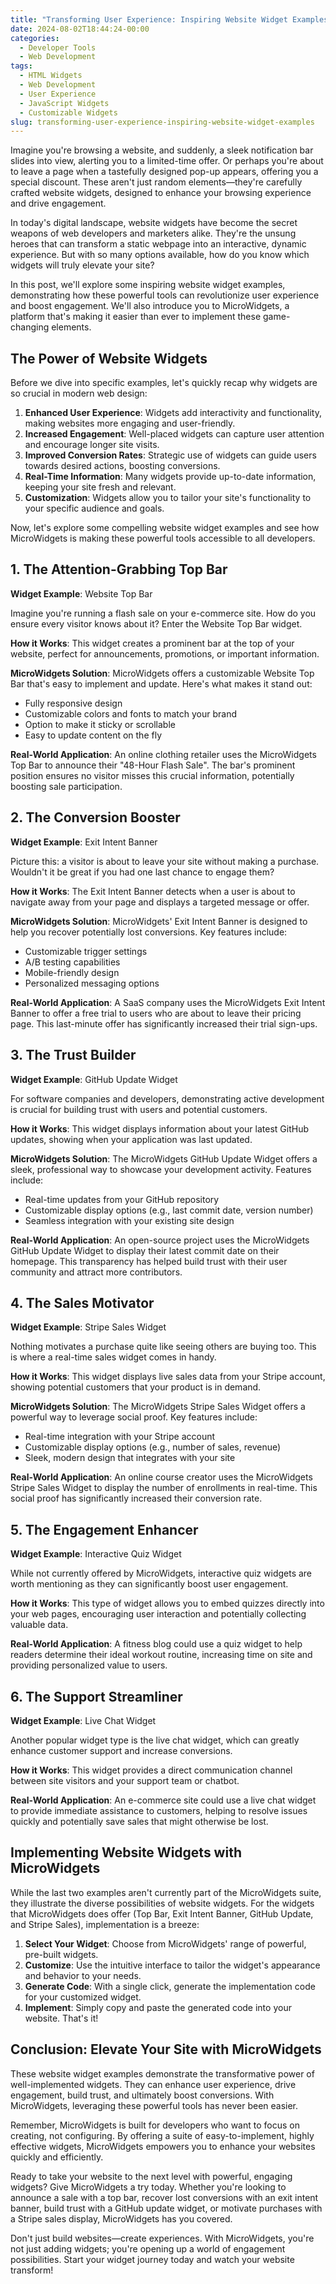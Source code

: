 ```yaml
---
title: "Transforming User Experience: Inspiring Website Widget Examples"
date: 2024-08-02T18:44:24-00:00
categories:
  - Developer Tools
  - Web Development
tags:
  - HTML Widgets
  - Web Development
  - User Experience
  - JavaScript Widgets
  - Customizable Widgets
slug: transforming-user-experience-inspiring-website-widget-examples
---
```


Imagine you're browsing a website, and suddenly, a sleek notification bar slides into view, alerting you to a limited-time offer. Or perhaps you're about to leave a page when a tastefully designed pop-up appears, offering you a special discount. These aren't just random elements—they're carefully crafted website widgets, designed to enhance your browsing experience and drive engagement.

In today's digital landscape, website widgets have become the secret weapons of web developers and marketers alike. They're the unsung heroes that can transform a static webpage into an interactive, dynamic experience. But with so many options available, how do you know which widgets will truly elevate your site?

In this post, we'll explore some inspiring website widget examples, demonstrating how these powerful tools can revolutionize user experience and boost engagement. We'll also introduce you to MicroWidgets, a platform that's making it easier than ever to implement these game-changing elements.

## The Power of Website Widgets

Before we dive into specific examples, let's quickly recap why widgets are so crucial in modern web design:

1. **Enhanced User Experience**: Widgets add interactivity and functionality, making websites more engaging and user-friendly.
2. **Increased Engagement**: Well-placed widgets can capture user attention and encourage longer site visits.
3. **Improved Conversion Rates**: Strategic use of widgets can guide users towards desired actions, boosting conversions.
4. **Real-Time Information**: Many widgets provide up-to-date information, keeping your site fresh and relevant.
5. **Customization**: Widgets allow you to tailor your site's functionality to your specific audience and goals.

Now, let's explore some compelling website widget examples and see how MicroWidgets is making these powerful tools accessible to all developers.

## 1. The Attention-Grabbing Top Bar

**Widget Example**: Website Top Bar

Imagine you're running a flash sale on your e-commerce site. How do you ensure every visitor knows about it? Enter the Website Top Bar widget.

**How it Works**: This widget creates a prominent bar at the top of your website, perfect for announcements, promotions, or important information.

**MicroWidgets Solution**: MicroWidgets offers a customizable Website Top Bar that's easy to implement and update. Here's what makes it stand out:

- Fully responsive design
- Customizable colors and fonts to match your brand
- Option to make it sticky or scrollable
- Easy to update content on the fly

**Real-World Application**: An online clothing retailer uses the MicroWidgets Top Bar to announce their "48-Hour Flash Sale". The bar's prominent position ensures no visitor misses this crucial information, potentially boosting sale participation.

## 2. The Conversion Booster

**Widget Example**: Exit Intent Banner

Picture this: a visitor is about to leave your site without making a purchase. Wouldn't it be great if you had one last chance to engage them?

**How it Works**: The Exit Intent Banner detects when a user is about to navigate away from your page and displays a targeted message or offer.

**MicroWidgets Solution**: MicroWidgets' Exit Intent Banner is designed to help you recover potentially lost conversions. Key features include:

- Customizable trigger settings
- A/B testing capabilities
- Mobile-friendly design
- Personalized messaging options

**Real-World Application**: A SaaS company uses the MicroWidgets Exit Intent Banner to offer a free trial to users who are about to leave their pricing page. This last-minute offer has significantly increased their trial sign-ups.

## 3. The Trust Builder

**Widget Example**: GitHub Update Widget

For software companies and developers, demonstrating active development is crucial for building trust with users and potential customers.

**How it Works**: This widget displays information about your latest GitHub updates, showing when your application was last updated.

**MicroWidgets Solution**: The MicroWidgets GitHub Update Widget offers a sleek, professional way to showcase your development activity. Features include:

- Real-time updates from your GitHub repository
- Customizable display options (e.g., last commit date, version number)
- Seamless integration with your existing site design

**Real-World Application**: An open-source project uses the MicroWidgets GitHub Update Widget to display their latest commit date on their homepage. This transparency has helped build trust with their user community and attract more contributors.

## 4. The Sales Motivator

**Widget Example**: Stripe Sales Widget

Nothing motivates a purchase quite like seeing others are buying too. This is where a real-time sales widget comes in handy.

**How it Works**: This widget displays live sales data from your Stripe account, showing potential customers that your product is in demand.

**MicroWidgets Solution**: The MicroWidgets Stripe Sales Widget offers a powerful way to leverage social proof. Key features include:

- Real-time integration with your Stripe account
- Customizable display options (e.g., number of sales, revenue)
- Sleek, modern design that integrates with your site

**Real-World Application**: An online course creator uses the MicroWidgets Stripe Sales Widget to display the number of enrollments in real-time. This social proof has significantly increased their conversion rate.

## 5. The Engagement Enhancer

**Widget Example**: Interactive Quiz Widget

While not currently offered by MicroWidgets, interactive quiz widgets are worth mentioning as they can significantly boost user engagement.

**How it Works**: This type of widget allows you to embed quizzes directly into your web pages, encouraging user interaction and potentially collecting valuable data.

**Real-World Application**: A fitness blog could use a quiz widget to help readers determine their ideal workout routine, increasing time on site and providing personalized value to users.

## 6. The Support Streamliner

**Widget Example**: Live Chat Widget

Another popular widget type is the live chat widget, which can greatly enhance customer support and increase conversions.

**How it Works**: This widget provides a direct communication channel between site visitors and your support team or chatbot.

**Real-World Application**: An e-commerce site could use a live chat widget to provide immediate assistance to customers, helping to resolve issues quickly and potentially save sales that might otherwise be lost.

## Implementing Website Widgets with MicroWidgets

While the last two examples aren't currently part of the MicroWidgets suite, they illustrate the diverse possibilities of website widgets. For the widgets that MicroWidgets does offer (Top Bar, Exit Intent Banner, GitHub Update, and Stripe Sales), implementation is a breeze:

1. **Select Your Widget**: Choose from MicroWidgets' range of powerful, pre-built widgets.
2. **Customize**: Use the intuitive interface to tailor the widget's appearance and behavior to your needs.
3. **Generate Code**: With a single click, generate the implementation code for your customized widget.
4. **Implement**: Simply copy and paste the generated code into your website. That's it!

## Conclusion: Elevate Your Site with MicroWidgets

These website widget examples demonstrate the transformative power of well-implemented widgets. They can enhance user experience, drive engagement, build trust, and ultimately boost conversions. With MicroWidgets, leveraging these powerful tools has never been easier.

Remember, MicroWidgets is built for developers who want to focus on creating, not configuring. By offering a suite of easy-to-implement, highly effective widgets, MicroWidgets empowers you to enhance your websites quickly and efficiently.

Ready to take your website to the next level with powerful, engaging widgets? Give MicroWidgets a try today. Whether you're looking to announce a sale with a top bar, recover lost conversions with an exit intent banner, build trust with a GitHub update widget, or motivate purchases with a Stripe sales display, MicroWidgets has you covered.

Don't just build websites—create experiences. With MicroWidgets, you're not just adding widgets; you're opening up a world of engagement possibilities. Start your widget journey today and watch your website transform!